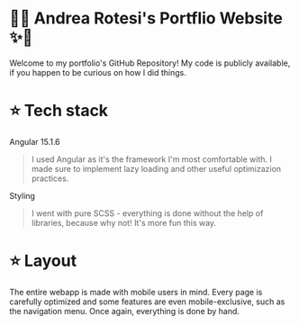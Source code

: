 # 💫✨ Andrea Rotesi's Portflio Website ✨💫
Welcome to my portfolio's GitHub Repository!
My code is publicly available, if you happen to be curious on how I did things.


# ⭐️ Tech stack
Angular 15.1.6
> I used Angular as it's the framework I'm most comfortable with. I made sure to implement lazy loading and other useful optimizazion practices.

Styling
> I went with pure SCSS - everything is done without the help of libraries, because why not! It's more fun this way.


# ⭐️ Layout
The entire webapp is made with mobile users in mind. Every page is carefully optimized and some features are even mobile-exclusive, such as the navigation menu. Once again, everything is done by hand.
